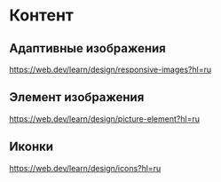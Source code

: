# Контент

## Адаптивные изображения

https://web.dev/learn/design/responsive-images?hl=ru

## Элемент изображения

https://web.dev/learn/design/picture-element?hl=ru

## Иконки

https://web.dev/learn/design/icons?hl=ru